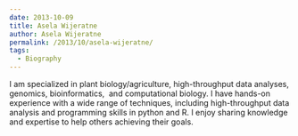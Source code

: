 ```yaml
---
date: 2013-10-09
title: Asela Wijeratne
author: Asela Wijeratne
permalink: /2013/10/asela-wijeratne/
tags:
  - Biography
---
```

I am specialized in plant biology/agriculture, high-throughput data analyses, genomics, bioinformatics,  and computational biology. I have hands-on experience with a wide range of techniques, including high-throughput data analysis and programming skills in python and R. I enjoy sharing knowledge and expertise to help others achieving their goals.
